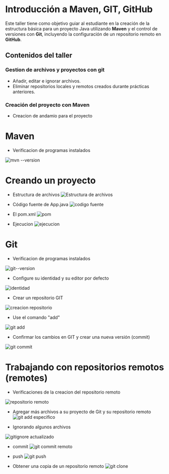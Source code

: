 # Introducción a Maven, GIT, GitHub

Este taller tiene como objetivo guiar al estudiante en la creación de la estructura básica para un proyecto Java utilizando **Maven** y el control de versiones con **Git**, incluyendo la configuración de un repositorio remoto en **GitHub**.

## Contenidos del taller

### Gestion de archivos y proyectos con git
* Añadir, editar e ignorar archivos. 
* Eliminar repositorios locales y remotos creados durante prácticas anteriores.

###  Creación del proyecto con Maven
* Creacion de andamio para el proyecto

# Maven

* Verificacion de programas instalados 

![mvn --version](/assets/image-15.png)

# Creando un proyecto

* Estructura de archivos
![Estructura de archivos](/assets/image.png)

* Código fuente de App.java
![codigo fuente](/assets/image-1.png)

* El pom.xml
![pom](/assets/image-2.png)

* Ejecucion
![ejecucion](/assets/image-8.png)



# Git

* Verificacion de programas instalados 

![git--version](/assets/image-3.png)

* Configure su identidad y su editor por defecto

![identidad](/assets/image-4.png)

* Crear un repositorio GIT

![creacion repositorio](/assets/image-5.png)

* Use el comando "add"

![git add](/assets/image-6.png)

* Confirmar los cambios en GIT y crear una nueva versión (commit)

![git commit](/assets/image-7.png)

# Trabajando con repositorios remotos (remotes)

* Verificaciones de la creacion del repositorio remoto

![repositorio remoto](/assets/image-9.png)

* Agregar más archivos a su proyecto de Git y su repositorio remoto
![git add especifico](/assets/image-10.png)

* Ignorando algunos archivos

![gitignore actualizado](/assets/image-11.png)

* commit
![git commit remoto](/assets/image-12.png)

* push
![git push](/assets/image-13.png)

* Obtener una copia de un repositorio remoto
![git clone](/assets/image-14.png)

